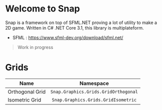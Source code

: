 # Welcome to Snap

  Snap is a framework on top of SFML.NET proving a lot of utility to make a 2D game.
  Written in C# .NET Core 3.1, this library is multiplateform.
  * SFML : https://www.sfml-dev.org/download/sfml.net/
  > Work in progress 

# Grids

| Name      | Namespace    | 
| ------------- |:-------------:| 
| Orthogonal Grid      | ```Snap.Graphics.Grids.GridOrthogonal``` |  
| Isometric Grid | ```Snap.Graphics.Grids.GridIsometric```  | 